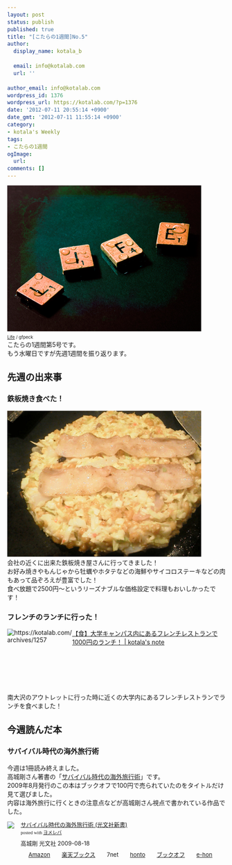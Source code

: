 ```yaml
---
layout: post
status: publish
published: true
title: "[こたらの1週間]No.5"
author:
  display_name: kotala_b

  email: info@kotalab.com
  url: ''

author_email: info@kotalab.com
wordpress_id: 1376
wordpress_url: https://kotalab.com/?p=1376
date: '2012-07-11 20:55:14 +0900'
date_gmt: '2012-07-11 11:55:14 +0900'
category:
- kotala's Weekly
tags:
- こたらの1週間
ogImage:
  url:
comments: []
---
```

<p><a href="/wp-content/uploads/weekly_120703.jpg" target="_blank"><img src="/wp-content/uploads/weekly_120703.jpg" alt="" title="weekly_120703" width="448" height="336" class="alignnone size-full wp-image-1221" /></a><br /><span style="font-size:10px;"><a href="https://www.flickr.com/photos/wespeck/4574733303/" target="_blank">Life</a> / gfpeck</span><br />
こたらの1週間第5号です。<br />
もう水曜日ですが先週1週間を振り返ります。<br />
</p>
<!--more-->
<h2>先週の出来事</h2>
<h3>鉄板焼き食べた！</h3>
<p><a href="/wp-content/uploads/weekly_120712.jpg" target="_blank"><img src="/wp-content/uploads/weekly_120712.jpg" alt="" title="weekly_120712" width="448" height="336" class="alignnone size-full wp-image-1377" /></a><br />
会社の近くに出来た鉄板焼き屋さんに行ってきました！<br />
お好み焼きやもんじゃから牡蠣やホタテなどの海鮮やサイコロステーキなどの肉もあって品ぞろえが豊富でした！<br />
食べ放題で2500円～というリーズナブルな価格設定で料理もおいしかったです！</p>
<h3>フレンチのランチに行った！</h3>
<p><a href="/mile-credit" target="_blank"><img title="【食】大学キャンパス内にあるフレンチレストランで1000円のランチ！ | kotala's note" src="https://capture.heartrails.com/150x130/1341926978088?https://kotalab.com/mile-credit" alt="https://kotalab.com/archives/1257" width="150" height="130" align="left" /></a><a href="/mile-credit" title="【食】大学キャンパス内にあるフレンチレストランで1000円のランチ！" target="_blank">【食】大学キャンパス内にあるフレンチレストランで1000円のランチ！ | kotala's note</a><br style="clear:both;" /><br />
南大沢のアウトレットに行った時に近くの大学内にあるフレンチレストランでランチを食べました！</p>
<h2>今週読んだ本</h2>
<h3>サバイバル時代の海外旅行術</h3>
<p>今週は1冊読み終えました。<br />
高城剛さん著書の「<a href="https://www.amazon.co.jp/exec/obidos/asin/4334035183/same-22/" rel="nofollow" name="booklink" target="_blank">サバイバル時代の海外旅行術</a>」です。<br />
2009年8月発行のこの本はブックオフで100円で売られていたのをタイトルだけ見て選びました。<br />
内容は海外旅行に行くときの注意点などが高城剛さん視点で書かれている作品でした。</p>
<div class="booklink-box" style="text-align:left;padding-bottom:20px;font-size:small;/zoom: 1;overflow: hidden;">
<div class="booklink-image" style="float:left;margin:0 15px 10px 0;"><a href="https://www.amazon.co.jp/exec/obidos/asin/4334035183/same-22/" name="booklink" rel="nofollow" target="_blank"><img src="https://images-fe.ssl-images-amazon.com/images/I/31OGPhH4XmL._SL160_.jpg" style="border: none;" /></a></div>
<div class="booklink-info" style="line-height:120%;/zoom: 1;overflow: hidden;">
<div class="booklink-name" style="margin-bottom:10px;line-height:120%"><a href="https://www.amazon.co.jp/exec/obidos/asin/4334035183/same-22/" rel="nofollow" name="booklink" target="_blank">サバイバル時代の海外旅行術 (光文社新書)</a>
<div class="booklink-powered-date" style="font-size:8pt;margin-top:5px;font-family:verdana;line-height:120%">posted with <a href="https://yomereba.com" target="_blank">ヨメレバ</a></div>
</div>
<div class="booklink-detail" style="margin-bottom:5px;">高城剛 光文社 2009-08-18    </div>
<div class="booklink-link2" style="margin-top:10px;">
<div class="shoplinkamazon" style="display:inline;margin-right:5px;background: url('https://img.yomereba.com/tam_y.gif') 0 0 no-repeat;padding: 2px 0 2px 18px;white-space: nowrap;"><a href="https://www.amazon.co.jp/exec/obidos/asin/4334035183/same-22/" rel="nofollow" target="_blank" title="アマゾン" >Amazon</a></div>
<div class="shoplinkrakuten" style="display:inline;margin-right:5px;background: url('https://img.yomereba.com/tam_y.gif') 0 -50px no-repeat;padding: 2px 0 2px 18px;white-space: nowrap;"><a href="https://hb.afl.rakuten.co.jp/hgc/0fa7afc8.bbfc196a.0fa7afc9.d56c38f1/?pc=http%3A%2F%2Fbooks.rakuten.co.jp%2Frb%2F6149956%2F%3Fscid%3Daf_ich_link_urltxt%26m%3Dhttp%3A%2F%2Fm.rakuten.co.jp%2Fev%2Fbook%2F" rel="nofollow" target="_blank" title="楽天ブックス" >楽天ブックス</a></div>
<div class="shoplinkseven" style="display:inline;margin-right:5px;background: url('https://img.yomereba.com/tam_y.gif') 0 -100px no-repeat;padding: 2px 0 2px 18px;white-space: nowrap;"><span class="removed_link" title="click.linksynergy.com/fs-bin/click?id=d2yYUp776R4&amp;subid=&amp;offerid=197738.1&amp;type=10&amp;tmpid=1787&amp;RD_PARM1=http%253A%252F%252Fwww.7netshopping.jp%252Fbooks%252Fsearch_result%252F%253Fctgy%253Dbooks%2526code%253D4334035183">7net</span></div>
<div class="shoplinkbk1" style="display:inline;margin-right:5px;background: url('https://img.yomereba.com/tam_y.gif') 0 -150px no-repeat;padding: 2px 0 2px 18px;white-space: nowrap;"><a href="https://ck.jp.ap.valuecommerce.com/servlet/referral?sid=2967684&pid=881104827&vc_url=http%3A%2F%2Fhonto.jp%2Fnetstore%2Fsearch_021_104334035183.html%3Fsrchf%3D1%26srchGnrNm%3D1" target="_blank" title="bk1" >honto</a></div>
<div class="shoplinkbookoff" style="display:inline;margin-right:5px;background: url('https://img.yomereba.com/tam_y.gif') 0 -200px no-repeat;padding: 2px 0 2px 18px;white-space: nowrap;"><a href="https://click.linksynergy.com/fs-bin/click?id=d2yYUp776R4&subid=&offerid=169505.1&type=10&tmpid=3677&RD_PARM1=http%253A%252F%252Fwww.bookoffonline.co.jp%252Fdisplay%252FL001%252Cbg%253D12%252Cq%253D9784334035181" rel="nofollow" target="_blank" title="ブックオフオンライン" >ブックオフ</a></div>
<div class="shoplinkehon" style="display:inline;margin-right:5px;background: url('https://img.yomereba.com/tam_y.gif') 0 -250px no-repeat;padding: 2px 0 2px 18px;white-space: nowrap;"><a href="https://ck.jp.ap.valuecommerce.com/servlet/referral?sid=2967684&pid=881104827&vc_url=http%3A%2F%2Fwww.e-hon.ne.jp%2Fbec%2FSA%2FDetail%3FrefISBN%3D4334035183" target="_blank" title="e-hon" >e-hon</a></div>
</div>
</div>
</div>
